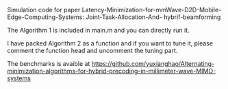 Simulation code for paper  Latency-Minimization-for-mmWave-D2D-Mobile-Edge-Computing-Systems: Joint-Task-Allocation-And-
hybrif-beamforming

The Algorithm 1 is included in main.m and you can directly run it.

I have packed Algorithm 2 as a function and if you want to tune it, please comment the function head and uncomment the tuning part.

The benchmarks is avaible at https://github.com/yuxianghao/Alternating-minimization-algorithms-for-hybrid-precoding-in-millimeter-wave-MIMO-systems

